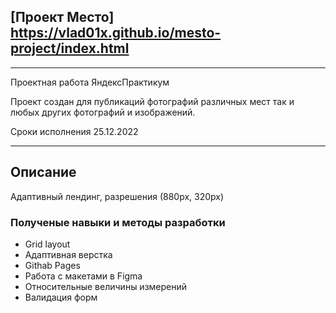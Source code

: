 ## [Проект Место] https://vlad01x.github.io/mesto-project/index.html

---

Проектная работа ЯндексПрактикум

Проект создан для публикаций фотографий различных мест так и любых других фотографий и изображений.

Сроки исполнения 25.12.2022

---

## Описание
Адаптивный лендинг, разрешения (880px, 320px)

### Полученые навыки и методы разработки
* Grid layout
* Адаптивная верстка
* Githab Pages
* Работа с макетами в Figma
* Относительные величины измерений
* Валидация форм

